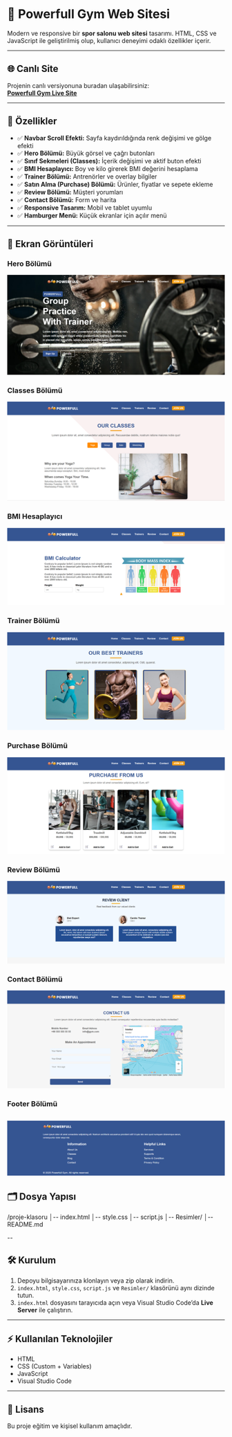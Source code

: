 # 💪 Powerfull Gym Web Sitesi

Modern ve responsive bir **spor salonu web sitesi** tasarımı. HTML, CSS ve JavaScript ile geliştirilmiş olup, kullanıcı deneyimi odaklı özellikler içerir.

---

## 🌐 Canlı Site

Projenin canlı versiyonuna buradan ulaşabilirsiniz:  
[**Powerfull Gym Live Site**](https://ornek-site.netlify.app)

---

## 🚀 Özellikler

- ✅ **Navbar Scroll Efekti:** Sayfa kaydırıldığında renk değişimi ve gölge efekti  
- ✅ **Hero Bölümü:** Büyük görsel ve çağrı butonları  
- ✅ **Sınıf Sekmeleri (Classes):** İçerik değişimi ve aktif buton efekti  
- ✅ **BMI Hesaplayıcı:** Boy ve kilo girerek BMI değerini hesaplama  
- ✅ **Trainer Bölümü:** Antrenörler ve overlay bilgiler  
- ✅ **Satın Alma (Purchase) Bölümü:** Ürünler, fiyatlar ve sepete ekleme  
- ✅ **Review Bölümü:** Müşteri yorumları  
- ✅ **Contact Bölümü:** Form ve harita  
- ✅ **Responsive Tasarım:** Mobil ve tablet uyumlu  
- ✅ **Hamburger Menü:** Küçük ekranlar için açılır menü

---

## 📸 Ekran Görüntüleri

### Hero Bölümü
![Hero](Resimler/hero-screenshot.png)

### Classes Bölümü
![Classes](Resimler/classes-screenshot.png)

### BMI Hesaplayıcı
![BMI Calculator](Resimler/bmi-screenshot.png)

### Trainer Bölümü
![Trainers](Resimler/trainers-screenshot.png)

### Purchase Bölümü
![Purchase](Resimler/purchase-screenshot.png)

### Review Bölümü
![Review](Resimler/review-screenshot.png)

### Contact Bölümü
![Contact](Resimler/contact-screenshot.png)

### Footer Bölümü
![Footer](Resimler/footer-screenshot.png)
---

## 🗂️ Dosya Yapısı

/proje-klasoru
│-- index.html
│-- style.css
│-- script.js
│-- Resimler/
│-- README.md

--

## 🛠️ Kurulum

1. Depoyu bilgisayarınıza klonlayın veya zip olarak indirin.  
2. `index.html`, `style.css`, `script.js` ve `Resimler/` klasörünü aynı dizinde tutun.  
3. `index.html` dosyasını tarayıcıda açın veya Visual Studio Code’da **Live Server** ile çalıştırın.

---

## ⚡ Kullanılan Teknolojiler

- HTML  
- CSS (Custom + Variables)  
- JavaScript  
- Visual Studio Code  

---

## 📜 Lisans

Bu proje eğitim ve kişisel kullanım amaçlıdır.